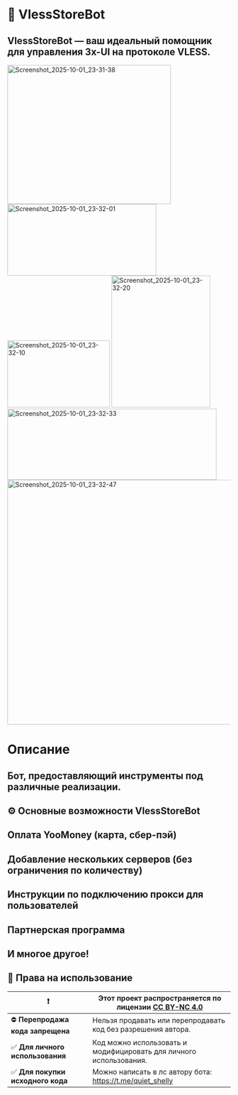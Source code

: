 # 🚀 VlessStoreBot

## **VlessStoreBot** — ваш идеальный помощник для управления 3x-UI на протоколе VLESS.

<img width="369" height="313" alt="Screenshot_2025-10-01_23-31-38" src="https://github.com/user-attachments/assets/bdfa69b6-9269-425d-b863-e8b5a5817ce3" />
<img width="336" height="161" alt="Screenshot_2025-10-01_23-32-01" src="https://github.com/user-attachments/assets/31b137bd-e695-4f32-9588-01f4d013e3fa" />
<img width="231" height="151" alt="Screenshot_2025-10-01_23-32-10" src="https://github.com/user-attachments/assets/391716a4-0ff4-4184-984c-bcbd1fdadc0a" />
<img width="223" height="297" alt="Screenshot_2025-10-01_23-32-20" src="https://github.com/user-attachments/assets/1b6f1144-b3ed-47e1-b0da-5918c449ed01" />
<img width="472" height="160" alt="Screenshot_2025-10-01_23-32-33" src="https://github.com/user-attachments/assets/cf3eae82-c00e-4f52-a8fc-aeccc3b6bf90" />
<img width="571" height="551" alt="Screenshot_2025-10-01_23-32-47" src="https://github.com/user-attachments/assets/46139ef0-2eb3-449b-a169-1d6d27ad2e41" />

# Описание

## Бот, предоставляющий инструменты под различные реализации.

## ⚙️ Основные возможности VlessStoreBot
## Оплата YooMoney (карта, сбер-пэй)
## Добавление нескольких серверов (без ограничения по количеству)
## Инструкции по подключению прокси для пользователей
## Партнерская программа
## И многое другое!

## 🚨 Права на использование

| ❗                                | **Этот проект распространяется по лицензии [CC BY-NC 4.0](LICENSE)** |
|----------------------------------|----------------------------------------------------------------------|
| ⛔ **Перепродажа кода запрещена** | Нельзя продавать или перепродавать код без разрешения автора.        |
| ✅ **Для личного использования**  | Код можно использовать и модифицировать для личного использования.   |
| ✅ **Для покупки исходного кода** | Можно написать в лс автору бота: https://t.me/quiet_shelly           |

